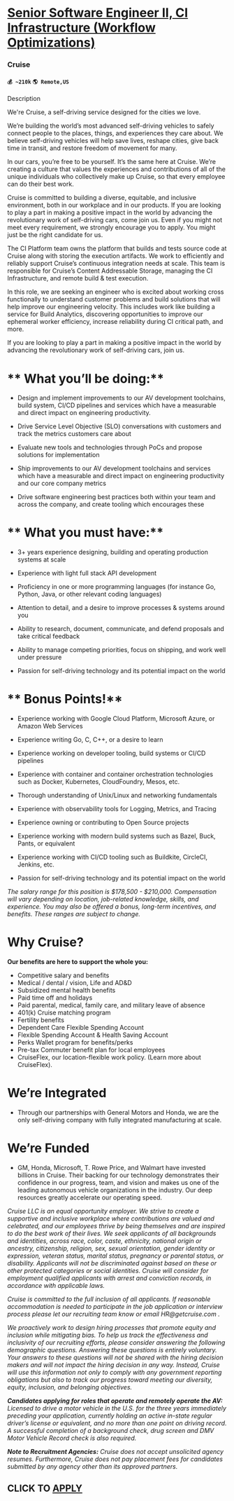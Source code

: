 # [Senior Software Engineer II, CI Infrastructure (Workflow Optimizations)](https://www.remotewlb.com/apply/senior-software-engineer-ii-ci-infrastructure-workflow-optimizations)  
### Cruise  
#### `💰 ~210k` `🌎 Remote,US`  

Description

We're Cruise, a self-driving service designed for the cities we love.

We’re building the world’s most advanced self-driving vehicles to safely connect people to the places, things, and experiences they care about. We believe self-driving vehicles will help save lives, reshape cities, give back time in transit, and restore freedom of movement for many.

In our cars, you’re free to be yourself. It’s the same here at Cruise. We’re creating a culture that values the experiences and contributions of all of the unique individuals who collectively make up Cruise, so that every employee can do their best work.

Cruise is committed to building a diverse, equitable, and inclusive environment, both in our workplace and in our products. If you are looking to play a part in making a positive impact in the world by advancing the revolutionary work of self-driving cars, come join us. Even if you might not meet every requirement, we strongly encourage you to apply. You might just be the right candidate for us.

The CI Platform team owns the platform that builds and tests source code at Cruise along with storing the execution artifacts. We work to efficiently and reliably support Cruise’s continuous integration needs at scale. This team is responsible for Cruise’s Content Addressable Storage, managing the CI Infrastructure, and remote build & test execution.

In this role, we are seeking an engineer who is excited about working cross functionally to understand customer problems and build solutions that will help improve our engineering velocity. This includes work like building a service for Build Analytics, discovering opportunities to improve our ephemeral worker efficiency, increase reliability during CI critical path, and more.

If you are looking to play a part in making a positive impact in the world by advancing the revolutionary work of self-driving cars, join us.

#

#  ** **What you’ll be doing:****

  * Design and implement improvements to our AV development toolchains, build system, CI/CD pipelines and services which have a measurable and direct impact on engineering productivity.

  * Drive Service Level Objective (SLO) conversations with customers and track the metrics customers care about

  * Evaluate new tools and technologies through PoCs and propose solutions for implementation

  * Ship improvements to our AV development toolchains and services which have a measurable and direct impact on engineering productivity and our core company metrics

  * Drive software engineering best practices both within your team and across the company, and create tooling which encourages these

#  ** **What you must have:****

  * 3+ years experience designing, building and operating production systems at scale

  * Experience with light full stack API development

  * Proficiency in one or more programming languages (for instance Go, Python, Java, or other relevant coding languages)

  * Attention to detail, and a desire to improve processes & systems around you

  * Ability to research, document, communicate, and defend proposals and take critical feedback

  * Ability to manage competing priorities, focus on shipping, and work well under pressure

  * Passion for self-driving technology and its potential impact on the world

#  ** **Bonus Points!****

  * Experience working with Google Cloud Platform, Microsoft Azure, or Amazon Web Services

  * Experience writing Go, C, C++, or a desire to learn

  * Experience working on developer tooling, build systems or CI/CD pipelines

  * Experience with container and container orchestration technologies such as Docker, Kubernetes, CloudFoundry, Mesos, etc.

  * Thorough understanding of Unix/Linux and networking fundamentals

  * Experience with observability tools for Logging, Metrics, and Tracing

  * Experience owning or contributing to Open Source projects

  * Experience working with modern build systems such as Bazel, Buck, Pants, or equivalent

  * Experience working with CI/CD tooling such as Buildkite, CircleCI, Jenkins, etc. 

  * Passion for self-driving technology and its potential impact on the world

 _The salary range for this position is $178,500 - $210,000. Compensation will vary depending on location, job-related knowledge, skills, and experience. You may also be offered a bonus, long-term incentives, and benefits. These ranges are subject to change._

#  **Why Cruise?**

**Our benefits are here to support the whole you:**

  * Competitive salary and benefits 
  * Medical / dental / vision, Life and AD&D
  * Subsidized mental health benefits
  * Paid time off and holidays
  * Paid parental, medical, family care, and military leave of absence
  * 401(k) Cruise matching program 
  * Fertility benefits
  * Dependent Care Flexible Spending Account
  * Flexible Spending Account & Health Saving Account
  * Perks Wallet program for benefits/perks
  * Pre-tax Commuter benefit plan for local employees
  * CruiseFlex, our location-flexible work policy. (Learn more about CruiseFlex).

# **We’re Integrated**

  * Through our partnerships with General Motors and Honda, we are the only self-driving company with fully integrated manufacturing at scale.

# **We’re Funded**

  * GM, Honda, Microsoft, T. Rowe Price, and Walmart have invested billions in Cruise. Their backing for our technology demonstrates their confidence in our progress, team, and vision and makes us one of the leading autonomous vehicle organizations in the industry. Our deep resources greatly accelerate our operating speed.

_Cruise LLC is an equal opportunity employer. We strive to create a supportive and inclusive workplace where contributions are valued and celebrated, and our employees thrive by being themselves and are inspired to do the best work of their lives. We seek applicants of all backgrounds and identities, across race, color, caste, ethnicity, national origin or ancestry, citizenship, religion, sex, sexual orientation, gender identity or expression, veteran status, marital status, pregnancy or parental status, or disability. Applicants will not be discriminated against based on these or other protected categories or social identities. Cruise will consider for employment qualified applicants with arrest and conviction records, in accordance with applicable laws._

_Cruise is committed to the full inclusion of all applicants. If reasonable accommodation is needed to participate in the job application or interview process please let our recruiting team know or email_ _HR@getcruise.com_ _._

_We proactively work to design hiring processes that promote equity and inclusion while mitigating bias. To help us track the effectiveness and inclusivity of our recruiting efforts, please consider answering the following demographic questions. Answering these questions is entirely voluntary. Your answers to these questions will not be shared with the hiring decision makers and will not impact the hiring decision in any way. Instead, Cruise will use this information not only to comply with any government reporting obligations but also to track our progress toward meeting our diversity, equity, inclusion, and belonging objectives._

**_Candidates applying for roles that operate and remotely operate the AV:_** _Licensed to drive a motor vehicle in the U.S. for the three years immediately preceding your application, currently holding an active in-state regular driver’s license or equivalent, and no more than one point on driving record. A successful completion of a background check, drug screen and DMV Motor Vehicle Record check is also required._

**_Note to Recruitment Agencies:_** _Cruise does not accept unsolicited agency resumes. Furthermore, Cruise does not pay placement fees for candidates submitted by any agency other than its approved partners._

  
## CLICK TO [APPLY](https://www.remotewlb.com/apply/senior-software-engineer-ii-ci-infrastructure-workflow-optimizations)

